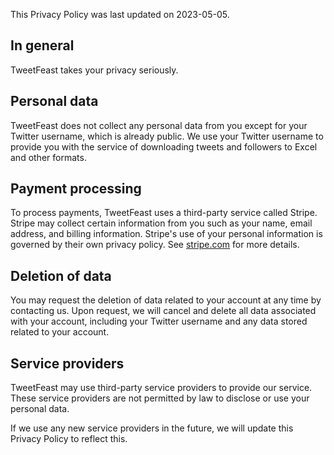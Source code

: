 This Privacy Policy was last updated on 2023-05-05.

## In general

TweetFeast takes your privacy seriously.

## Personal data

TweetFeast does not collect any personal data from you except for your Twitter username, which is already public. We use your Twitter username to provide you with the service of downloading tweets and followers to Excel and other formats.

## Payment processing

To process payments, TweetFeast uses a third-party service called Stripe. Stripe may collect certain information from you such as your name, email address, and billing information. Stripe's use of your personal information is governed by their own privacy policy. See [stripe.com](https://stripe.com) for more details.

## Deletion of data

You may request the deletion of data related to your account at any time by contacting us. Upon request, we will cancel and delete all data associated with your account, including your Twitter username and any data stored related to your account.

## Service providers

TweetFeast may use third-party service providers to provide our service. These service providers are not permitted by law to disclose or use your personal data.

If we use any new service providers in the future, we will update this Privacy Policy to reflect this.
